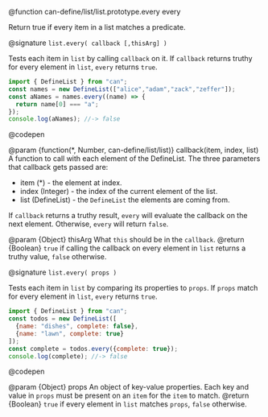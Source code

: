 @function can-define/list/list.prototype.every every

Return true if every item in a list matches a predicate.

@signature `list.every( callback [,thisArg] )`

Tests each item in `list` by calling `callback` on it.  If `callback` returns truthy for every element in
`list`, `every` returns `true`.

  ```js
import { DefineList } from "can";
const names = new DefineList(["alice","adam","zack","zeffer"]);
const aNames = names.every((name) => {
    return name[0] === "a";
});
console.log(aNames); //-> false
  ```
  @codepen

  @param  {function(*, Number, can-define/list/list)} callback(item, index, list) A
  function to call with each element of the DefineList. The three parameters that callback gets passed are:
   - item (*) - the element at index.
   - index (Integer) - the index of the current element of the list.
   - list (DefineList) - the `DefineList` the elements are coming from.

  If `callback` returns a truthy result, `every` will evaluate the callback on the next element.  Otherwise, `every`
  will return `false`.

  @param  {Object}  thisArg  What `this` should be in the `callback`.
  @return {Boolean} `true` if calling the callback on every element in `list` returns a truthy value, `false` otherwise.

@signature `list.every( props )`

Tests each item in `list` by comparing its properties to `props`.  If `props` match for every element in
`list`, `every` returns `true`.

  ```js
import { DefineList } from "can";
const todos = new DefineList([
    {name: "dishes", complete: false},
    {name: "lawn", complete: true}
]);
const complete = todos.every({complete: true});
console.log(complete); //-> false
  ```
  @codepen

   @param  {Object}  props An object of key-value properties.  Each key and value in
   `props` must be present on an `item` for the `item` to match.
   @return {Boolean} `true` if every element in `list` matches `props`, `false` otherwise.
